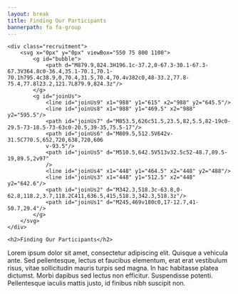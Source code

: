 ```yaml
---
layout: break
title: Finding Our Participants
bannerpath: fa fa-group
---
```

<div id="recruitment" class="section-break">

	<div class="recruitment">
		<svg x="0px" y="0px" viewBox="550 75 800 1100">
			<g id="bubble">
				<path d="M879.9,824.3H196.1c-37.2,0-67.3-30.1-67.3-67.3V364.8c0-36.4,35.1-70.1,70.1-70.1h795.4c38.9,0,70.4,31.5,70.4,70.4v382c0,48-33.2,77.8-75.4,77.8l23.2,121.7L879.9,824.3z"/>
			</g>
			<g id="joinUs">
				<line id="joinUs9" x1="988" y1="615" x2="988" y2="645.5"/>
				<line id="joinUs8" x1="988" y1="469.5" x2="988" y2="595.5"/>
				<path id="joinUs7" d="M853.5,626c51.5,23.5,82,5.5,82-19c0-29.5-73-18.5-73-63c0-20.5,39-35,75.5-17"/>
				<path id="joinUs6" d="M809.5,512.5V642v-31.5C770.5,652,720,638,720,606
				v-93.5"/>
				<path id="joinUs5" d="M510.5,642.5V513v32.5c52-48.7,89.5-19,89.5,2v97"
				/>
				<line id="joinUs4" x1="448" y1="464.5" x2="448" y2="488"/>
				<line id="joinUs3" x1="448" y1="512.5" x2="448" y2="642.6"/>
				<path id="joinUs2" d="M342.3,518.3c-63.8,0-62.8,118.2,3.7,118.2C411,636.5,415,518.3,342.3,518.3z"/>
				<path id="joinUs1" d="M245,469v180c0,17-12.7,41-50.7,29.4"/>
			</g>
		</svg>
	</div>

	<h2>Finding Our Participants</h2>
	
</div>

<div class="sectionIntro">
	<p>Lorem ipsum dolor sit amet, consectetur adipiscing elit. Quisque a vehicula ante. Sed pellentesque, lectus et faucibus elementum, erat erat vestibulum risus, vitae sollicitudin mauris turpis sed magna. In hac habitasse platea dictumst. Morbi dapibus sed lectus non efficitur. Suspendisse potenti. Pellentesque iaculis mattis justo, id finibus nibh suscipit non. </p>
</div>


